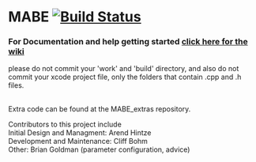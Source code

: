 # MABE [![Build Status][badge-MABE-travisci]][MABE-travisci]

### For Documentation and help getting started [click here for the wiki](https://github.com/Hintzelab/MABE/wiki/)

please do not commit your 'work' and 'build' directory, and also do not commit your xcode project file, only the folders that contain .cpp and .h files.<br>
<br>

Extra code can be found at the MABE_extras repository.

Contributors to this project include<br>
Initial Design and Managment: Arend Hintze<br>
Development and Maintenance: Cliff Bohm<br>
Other: Brian Goldman (parameter configuration, advice)<br>

[mabe-travisci]: https://travis-ci.org/Hintzelab/MABE
[badge-mabe-travisci]: https://img.shields.io/travis/Hintzelab/MABE.svg?branch=master&style=flat-square

